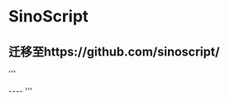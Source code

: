# SinoScript
## 迁移至https://github.com/sinoscript/
'''
<link rel="stylesheet" href="https://sinoscript.org/alpha/sinoscript.css" />
----<script defer src="https://sinoscript.org/alpha/sinoscript.js"></script>
'''
